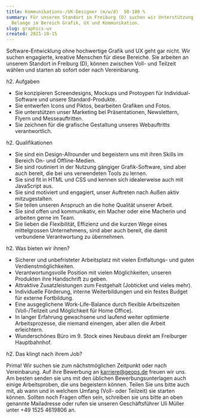 ```yaml
---
title: Kommunikations-/UX-Designer (m/w/d)  50-100 %
summary: Für unseren Standort in Freiburg (D) suchen wir Unterstützung für alle
  Belange im Bereich Grafik, UX und Kommunikation.
slug: graphics-ux
created: 2021-10-15
---
```

Software-Entwicklung ohne hochwertige Grafik und UX geht gar nicht. Wir suchen engagierte, kreative Menschen für diese Bereiche. Sie arbeiten an unserem Standort in Freiburg (D), können zwischen Voll- und Teilzeit wählen und starten ab sofort oder nach Vereinbarung.

h2. Aufgaben

* Sie konzipieren Screendesigns, Mockups und Protoypen für Individual-Software und unsere Standard-Produkte.
* Sie entwerfen Icons und Piktos, bearbeiten Grafiken und Fotos.
* Sie unterstützen unser Marketing bei Präsentationen, Newslettern, Flyern und Messeauftritten.
* Sie zeichnen für die grafische Gestaltung unseres Webauftritts verantwortlich.

h2. Qualifikationen

* Sie sind ein Design-Allrounder und begeistern uns mit ihren Skills im Bereich On- und Offline-Medien.
* Sie sind routiniert in der Nutzung gängiger Grafik-Software, sind aber auch bereit, die bei uns verwendeten Tools zu lernen.
* Sie sind fit in HTML und CSS und kennen sich idealerweise auch mit JavaScript aus.
* Sie sind motiviert und engagiert, unser Auftreten nach Außen aktiv mitzugestalten.
* Sie teilen unseren Anspruch an die hohe Qualität unserer Arbeit.
* Sie sind offen und kommunikativ, ein Macher oder eine Macherin und arbeiten gerne im Team.
* Sie lieben die Flexibilität, Effizienz und die kurzen Wege eines mittelgrossen Unternehmens,  sind aber auch bereit, die damit verbundene Verantwortung zu übernehmen.

h2. Was bieten wir ihnen?

* Sicherer und unbefristeter Arbeitsplatz mit vielen Entfaltungs- und guten Verdienstmöglichkeiten.
* Verantwortungsvolle Position mit vielen Möglichkeiten, unseren Produkten ihre Handschrift zu geben. 
* Attraktive Zusatzleistungen zum Festgehalt (Jobticket und vieles mehr).
* Individuelle Förderung, interne Weiterbildungen und ein festes Budget für externe Fortbildung.
* Eine ausgeglichene Work-Life-Balance durch flexible Arbeitszeiten (Voll-/Teilzeit und Möglichkeit für Home Office).
* In langer Erfahrung gewachsene und laufend weiter optimierte Arbeitsprozesse, die niemand einengen, aber allen die Arbeit erleichtern.
* Wunderschönes Büro im 9. Stock eines Neubaus direkt am Freiburger Hauptbahnhof.

h2. Das klingt nach ihrem Job? 

Prima! Wir suchen sie zum nächstmöglichen Zeitpunkt oder nach Vereinbarung. Auf ihre Bewerbung an [karriere@geops.de](mailto:karriere@geops.de) freuen wir uns. Am besten senden sie uns mit den üblichen Bewerbungsunterlagen auch einige Arbeitsproben, die uns begeistern können. Teilen Sie uns bitte auch mit, ab wann und in welchem Umfang (Voll- oder Teilzeit) sie starten können. Sollten noch Fragen offen sein, schreiben sie uns bitte an oben genannte Mailadresse oder rufen sie unseren Geschäftsführer Uli Müller unter +49 1525 4619806 an.